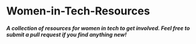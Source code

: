 <h1>Women-in-Tech-Resources</h1>
<h5> A collection of resources for women in tech to get involved. Feel free to submit a pull request if you find anything new!</h5>


